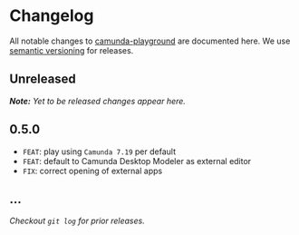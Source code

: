 # Changelog

All notable changes to [camunda-playground](https://github.com/nikku/camunda-playground) are documented here. We use [semantic versioning](http://semver.org/) for releases.

## Unreleased

___Note:__ Yet to be released changes appear here._

## 0.5.0

* `FEAT`: play using `Camunda 7.19` per default
* `FEAT`: default to Camunda Desktop Modeler as external editor
* `FIX`: correct opening of external apps

## ...

_Checkout `git log` for prior releases._
